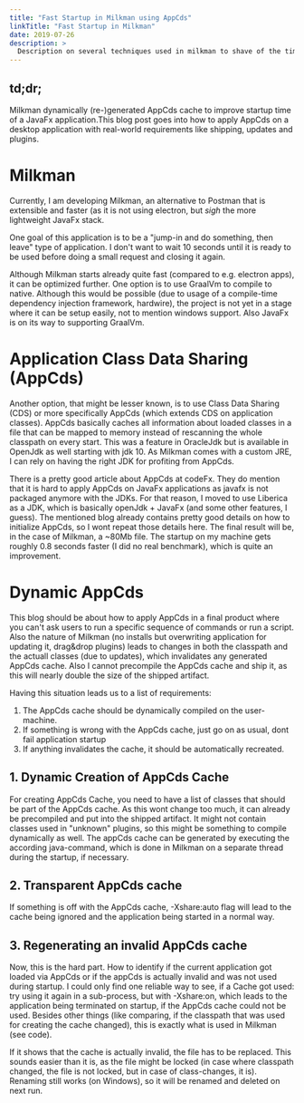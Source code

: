 ```yaml
---
title: "Fast Startup in Milkman using AppCds"
linkTitle: "Fast Startup in Milkman"
date: 2019-07-26
description: >
  Description on several techniques used in milkman to shave of the time till usable
---
```


## td;dr;
Milkman dynamically (re-)generated AppCds cache to improve startup time of a JavaFx application.This blog post goes into how to apply AppCds on a desktop application with real-world requirements like shipping, updates and plugins.

# Milkman
Currently, I am developing Milkman, an alternative to Postman that is extensible and faster (as it is not using electron, but *sigh* the more lightweight JavaFx stack.

One goal of this application is to be a "jump-in and do something, then leave" type of application. I don't want to wait 10 seconds until it is ready to be used before doing a small request and closing it again.

Although Milkman starts already quite fast (compared to e.g. electron apps), it can be optimized further. One option is to use GraalVm to compile to native. Although this would be possible (due to usage of a compile-time dependency injection framework, hardwire), the project is not yet in a stage where it can be setup easily, not to mention windows support. Also JavaFx is on its way to supporting GraalVm.

# Application Class Data Sharing (AppCds)

Another option, that might be lesser known, is to use Class Data Sharing (CDS) or more specifically AppCds (which extends CDS on application classes).  AppCds basically caches all information about loaded classes in a file that can be mapped to memory instead of rescanning the whole classpath on every start.
This was a feature in OracleJdk but is available in OpenJdk as well starting with jdk 10. As Milkman comes with a custom JRE, I can rely on having the right JDK for profiting from AppCds.

There is a pretty good article about AppCds at codeFx. They do mention that it is hard to apply AppCds on JavaFx applications as javafx is not packaged anymore with the JDKs. For that reason, I moved to use Liberica as a JDK, which is basically openJdk + JavaFx (and some other features, I guess). The mentioned blog already contains pretty good details on how to initialize AppCds, so I wont repeat those details here. The final result will be, in the case of Milkman, a ~80Mb file. The startup on my machine gets roughly 0.8 seconds faster (I did no real benchmark), which is quite an improvement.

# Dynamic AppCds

This blog should be about how to apply AppCds in a final product where you can't ask users to run a specific sequence of commands or run a script. Also the nature of Milkman (no installs but overwriting application for updating it, drag&drop plugins) leads to changes in both the classpath and the actuall classes (due to updates), which invalidates any generated AppCds cache.
Also I cannot precompile the AppCds cache and ship it, as this will nearly double the size of the shipped artifact.

Having this situation leads us to a list of requirements:
1. The AppCds cache should be dynamically compiled on the user-machine.
2. If something is wrong with the AppCds cache, just go on as usual, dont fail application startup
3. If anything invalidates the cache, it should be automatically recreated.

## 1. Dynamic Creation of AppCds Cache
For creating AppCds Cache, you need to have a list of classes that should be part of the AppCds cache. As this wont change too much, it can already be precompiled and put into the shipped artifact. It might not contain classes used in "unknown" plugins, so this might be something to compile dynamically as well.
The appCds cache can be generated by executing the according java-command, which is done in Milkman on a separate thread during the startup, if necessary.

## 2. Transparent AppCds cache
If something is off with the AppCds cache, -Xshare:auto flag will lead to the cache being ignored and the application being started in a normal way.

## 3. Regenerating an invalid AppCds cache
Now, this is the hard part. How to identify if the current application got loaded via AppCds or if the appCds is actually invalid and was not used during startup. I could only find one reliable way to see, if a Cache got used: try using it again in a sub-process, but with -Xshare:on, which leads to the application being terminated on startup, if the AppCds cache could not be used. Besides other things (like comparing, if the classpath that was used for creating the cache changed), this is exactly what is used in Milkman (see code).

If it shows that the cache is actually invalid, the file has to be replaced. This sounds easier than it is, as the file might be locked (in case where classpath changed, the file is not locked, but in case of class-changes, it is). Renaming still works (on Windows), so it will be renamed and deleted on next run.
